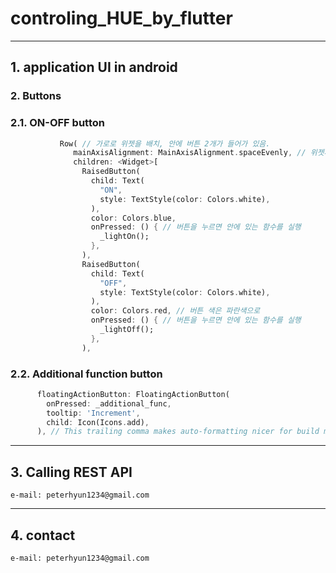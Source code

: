 # controling_HUE_by_flutter
------------------------------------
## 1. application UI in android

### 2. Buttons
### 2.1. ON-OFF button
```dart
           Row( // 가로로 위젯을 배치, 안에 버튼 2개가 들어가 있음.
              mainAxisAlignment: MainAxisAlignment.spaceEvenly, // 위젯끼리 같은 공간만큼 띄움
              children: <Widget>[
                RaisedButton(
                  child: Text(
                    "ON",
                    style: TextStyle(color: Colors.white),
                  ),
                  color: Colors.blue,
                  onPressed: () { // 버튼을 누르면 안에 있는 함수를 실행
                    _lightOn();
                  },
                ),
                RaisedButton(
                  child: Text(
                    "OFF",
                    style: TextStyle(color: Colors.white),
                  ),
                  color: Colors.red, // 버튼 색은 파란색으로
                  onPressed: () { // 버튼을 누르면 안에 있는 함수를 실행
                    _lightOff();
                  },
                ),
```
### 2.2. Additional function button
```dart
      floatingActionButton: FloatingActionButton(
        onPressed: _additional_func,
        tooltip: 'Increment',
        child: Icon(Icons.add),
      ), // This trailing comma makes auto-formatting nicer for build methods.
```
----------------------------------------
## 3. Calling REST API
    e-mail: peterhyun1234@gmail.com
----------------------------------------
## 4. contact
    e-mail: peterhyun1234@gmail.com
